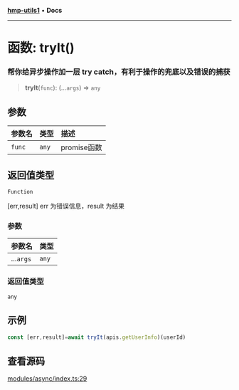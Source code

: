[**hmp-utils1**](../README.md) • **Docs**

***

# 函数: tryIt()

### 帮你给异步操作加一层 try catch，有利于操作的兜底以及错误的捕获

> **tryIt**(`func`): (...`args`) => `any`

## 参数

| 参数名 | 类型 | 描述 |
| :------ | :------ | :------ |
| `func` | `any` | promise函数 |

## 返回值类型

`Function`

[err,result] err 为错误信息，result 为结果

### 参数

| 参数名 | 类型 |
| :------ | :------ |
| ...`args` | `any` |

### 返回值类型

`any`

## 示例

```ts
const [err,result]=await tryIt(apis.getUserInfo)(userId)
```

## 查看源码

[modules/async/index.ts:29](https://github.com/hmp1049127947/hmp-utils/blob/dee7627dd7f5e043cd0494e8f8fdc05ccdb65423/src/modules/async/index.ts#L29)
